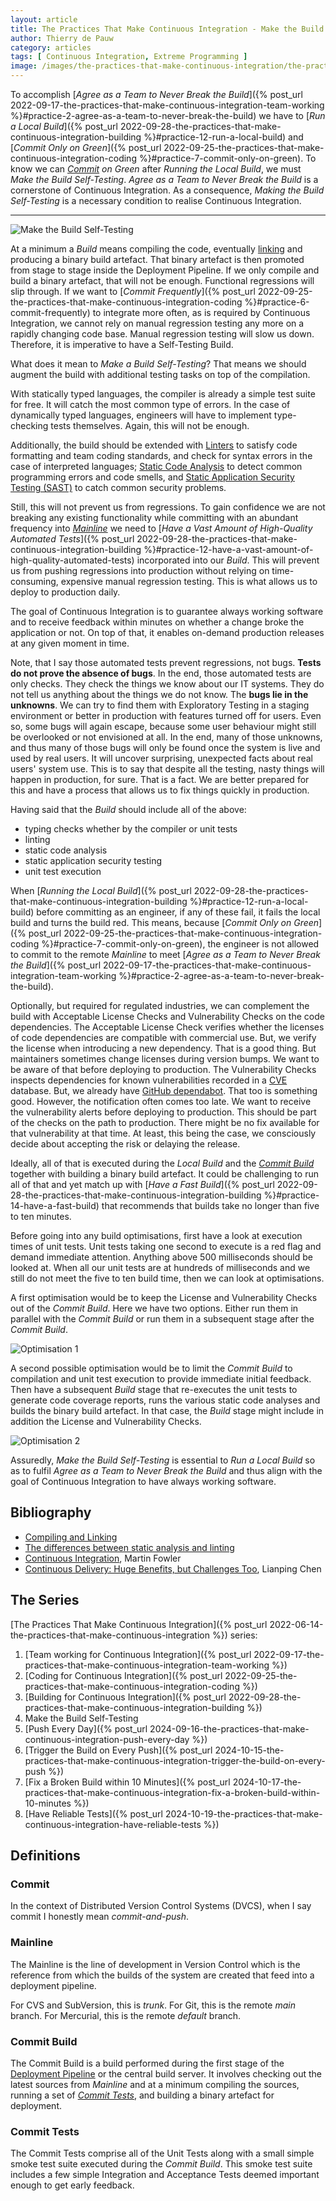 ```yaml
---
layout: article
title: The Practices That Make Continuous Integration - Make the Build Self-Testing
author: Thierry de Pauw
category: articles
tags: [ Continuous Integration, Extreme Programming ]
image: /images/the-practices-that-make-continuous-integration/the-practices-that-make-continuous-integration-make-the-build-self-testing.jpg
---
```


To accomplish [*Agree as a Team to Never Break the Build*]({% post_url 2022-09-17-the-practices-that-make-continuous-integration-team-working %}#practice-2-agree-as-a-team-to-never-break-the-build) we have to [*Run a Local Build*]({% post_url 2022-09-28-the-practices-that-make-continuous-integration-building %}#practice-12-run-a-local-build) and [*Commit Only on Green*]({% post_url 2022-09-25-the-practices-that-make-continuous-integration-coding %}#practice-7-commit-only-on-green). To know we can *[Commit](#commit) on Green* after *Running the Local Build*, we must *Make the Build Self-Testing*. *Agree as a Team to Never Break the Build* is a cornerstone of Continuous Integration. As a consequence, *Making the Build Self-Testing* is a necessary condition to realise Continuous Integration.

---

![Make the Build Self-Testing](/images/the-practices-that-make-continuous-integration/the-practices-that-make-continuous-integration-make-the-build-self-testing.jpg)

At a minimum a *Build* means compiling the code, eventually [linking](https://www.cprogramming.com/compilingandlinking.html) and producing a binary build artefact. That binary artefact is then promoted from stage to stage inside the Deployment Pipeline. If we only compile and build a binary artefact, that will not be enough. Functional regressions will slip through. If we want to [*Commit Frequently*]({% post_url 2022-09-25-the-practices-that-make-continuous-integration-coding %}#practice-6-commit-frequently) to integrate more often, as is required by Continuous Integration, we cannot rely on manual regression testing any more on a rapidly changing code base. Manual regression testing will slow us down. Therefore, it is imperative to have a Self-Testing  Build.

What does it mean to *Make a Build Self-Testing*? That means we should augment the build with additional testing tasks on top of the compilation.

With statically typed languages, the compiler is already a simple test suite for free. It will catch the most common type of errors. In the case of dynamically typed languages, engineers will have to implement type-checking tests themselves. Again, this will not be enough.

Additionally, the build should be extended with [Linters](https://en.wikipedia.org/wiki/Lint_(software)) to satisfy code formatting and team coding standards, and check for syntax errors in the case of interpreted languages; [Static Code Analysis](https://en.wikipedia.org/wiki/Static_program_analysis) to detect common programming errors and code smells, and [Static Application Security Testing (SAST)](https://en.wikipedia.org/wiki/Static_application_security_testing) to catch common security problems.

Still, this will not prevent us from regressions. To gain confidence we are not breaking any existing functionality while committing with an abundant frequency into [*Mainline*](#mainline) we need to [*Have a Vast Amount of High-Quality Automated Tests*]({% post_url 2022-09-28-the-practices-that-make-continuous-integration-building %}#practice-12-have-a-vast-amount-of-high-quality-automated-tests) incorporated into our *Build*. This will prevent us from pushing regressions into production without relying on time-consuming, expensive manual regression testing. This is what allows us to deploy to production daily.

The goal of Continuous Integration is to guarantee always working software and to receive feedback within minutes on whether a change broke the application or not. On top of that, it enables on-demand production releases at any given moment in time.

Note, that I say those automated tests prevent regressions, not bugs. **Tests do not prove the absence of bugs**. In the end, those automated tests are only checks. They check the things we know about our IT systems. They do not tell us anything about the things we do not know. The **bugs lie in the unknowns**. We can try to find them with Exploratory Testing in a staging environment or better in production with features turned off for users. Even so, some bugs will again escape, because some user behaviour might still be overlooked or not envisioned at all. In the end, many of those unknowns, and thus many of those bugs will only be found once the system is live and used by real users. It will uncover surprising, unexpected facts about real users' system use. This is to say that despite all the testing, nasty things will happen in production, for sure. That is a fact. We are better prepared for this and have a process that allows us to fix things quickly in production.

Having said that the *Build* should include all of the above:

- typing checks whether by the compiler or unit tests
- linting
- static code analysis
- static application security testing
- unit test execution

When [*Running the Local Build*]({% post_url 2022-09-28-the-practices-that-make-continuous-integration-building %}#practice-12-run-a-local-build) before committing as an engineer, if any of these fail, it fails the local build and turns the build red. This means, because [*Commit Only on Green*]({% post_url 2022-09-25-the-practices-that-make-continuous-integration-coding %}#practice-7-commit-only-on-green), the engineer is not allowed to commit to the remote *Mainline* to meet [*Agree as a Team to Never Break the Build*]({% post_url 2022-09-17-the-practices-that-make-continuous-integration-team-working %}#practice-2-agree-as-a-team-to-never-break-the-build).

Optionally, but required for regulated industries, we can complement the build with Acceptable License Checks and Vulnerability Checks on the code dependencies. The Acceptable License Check verifies whether the licenses of code dependencies are compatible with commercial use. But, we verify the license when introducing a new dependency. That is a good thing. But maintainers sometimes change licenses during version bumps. We want to be aware of that before deploying to production. The Vulnerability Checks inspects dependencies for known vulnerabilities recorded in a [CVE](https://www.cve.org/) database. But, we already have [GitHub dependabot](https://docs.github.com/en/code-security/getting-started/dependabot-quickstart-guide). That too is something good. However, the notification often comes too late. We want to receive the vulnerability alerts before deploying to production. This should be part of the checks on the path to production. There might be no fix available for that vulnerability at that time. At least, this being the case, we consciously decide about accepting the risk or delaying the release.

Ideally, all of that is executed during the *Local Build* and the [*Commit Build*](#commit-build) together with building a binary build artefact. It could be challenging to run all of that and yet match up with [*Have a Fast Build*]({% post_url 2022-09-28-the-practices-that-make-continuous-integration-building %}#practice-14-have-a-fast-build) that recommends that builds take no longer than five to ten minutes.

Before going into any build optimisations, first have a look at execution times of unit tests. Unit tests taking one second to execute is a red flag and demand immediate attention. Anything above 500 milliseconds should be looked at. When all our unit tests are at hundreds of milliseconds and we still do not meet the five to ten build time, then we can look at optimisations.

A first optimisation would be to keep the License and Vulnerability Checks out of the *Commit Build*. Here we have two options. Either run them in parallel with the *Commit Build* or run them in a subsequent stage after the *Commit Build*.

![Optimisation 1](/images/the-practices-that-make-continuous-integration/the-practices-that-make-continuous-integration-make-the-build-self-testing-optimisation-1.jpg)

A second possible optimisation would be to limit the *Commit Build* to compilation and unit test execution to provide immediate initial feedback. Then have a subsequent *Build* stage that re-executes the unit tests to generate code coverage reports, runs the various static code analyses and builds the binary build artefact. In that case, the *Build* stage might include in addition the License and Vulnerability Checks.

![Optimisation 2](/images/the-practices-that-make-continuous-integration/the-practices-that-make-continuous-integration-make-the-build-self-testing-optimisation-2.jpg)

Assuredly, *Make the Build Self-Testing* is essential to *Run a Local Build* so as to fulfil *Agree as a Team to Never Break the Build* and thus align with the goal of Continuous Integration to have always working software.

## Bibliography

- [Compiling and Linking](https://www.cprogramming.com/compilingandlinking.html)
- [The differences between static analysis and linting](https://www.imperfectdev.com/static-analysis-vs-linting/)
- [Continuous Integration](https://martinfowler.com/articles/continuousIntegration.html), Martin Fowler
- [Continuous Delivery: Huge Benefits, but Challenges Too](https://www.researchgate.net/publication/271635510_Continuous_Delivery_Huge_Benefits_but_Challenges_Too), Lianping Chen

## The Series

[The Practices That Make Continuous Integration]({% post_url 2022-06-14-the-practices-that-make-continuous-integration %}) series:

1. [Team working for Continuous Integration]({% post_url 2022-09-17-the-practices-that-make-continuous-integration-team-working %})
2. [Coding for Continuous Integration]({% post_url 2022-09-25-the-practices-that-make-continuous-integration-coding %})
3. [Building for Continuous Integration]({% post_url 2022-09-28-the-practices-that-make-continuous-integration-building %})
4. Make the Build Self-Testing
5. [Push Every Day]({% post_url 2024-09-16-the-practices-that-make-continuous-integration-push-every-day %})
6. [Trigger the Build on Every Push]({% post_url 2024-10-15-the-practices-that-make-continuous-integration-trigger-the-build-on-every-push %})
7. [Fix a Broken Build within 10 Minutes]({% post_url 2024-10-17-the-practices-that-make-continuous-integration-fix-a-broken-build-within-10-minutes %})
8. [Have Reliable Tests]({% post_url 2024-10-19-the-practices-that-make-continuous-integration-have-reliable-tests %})

## Definitions

### Commit

In the context of Distributed Version Control Systems (DVCS), when I say commit I honestly mean *commit-and-push*.

### Mainline

The Mainline is the line of development in Version Control which is the reference from which the builds of the system are created that feed into a deployment pipeline.

For CVS and SubVersion, this is *trunk*. For Git, this is the remote *main* branch. For Mercurial, this is the remote *default* branch.

### Commit Build

The Commit Build is a build performed during the first stage of the [Deployment Pipeline](https://continuousdelivery.com/implementing/patterns/#the-deployment-pipeline) or the central build server. It involves checking out the latest sources from *Mainline* and at a minimum compiling the sources, running a set of [*Commit Tests*](#commit-tests), and building a binary artefact for deployment.

### Commit Tests

The Commit Tests comprise all of the Unit Tests along with a small simple smoke test suite executed during the *Commit Build*. This smoke test suite includes a few simple Integration and Acceptance Tests deemed important enough to get early feedback.
